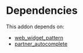 # Dependencies

This addon depends on:

- [web_widget_pattern](../../odoo-bringout-oca-web-web_widget_pattern)
- [partner_autocomplete](../../odoo-bringout-oca-ocb-partner_autocomplete)
